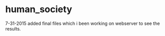 # human_society

7-31-2015
added final files which i been working on webserver to see the results. 
